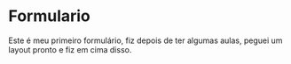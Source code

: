 # Formulario
Este é meu primeiro formulário, fiz depois de ter algumas aulas, peguei um layout pronto e fiz em cima disso.
